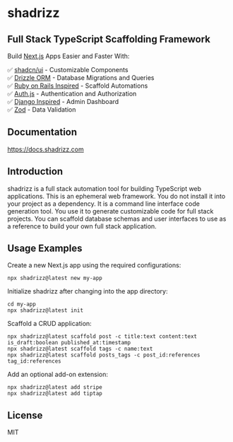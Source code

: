# shadrizz

## Full Stack TypeScript Scaffolding Framework

Build [Next.js](https://nextjs.org/) Apps Easier and Faster With:

✅ [shadcn/ui](https://ui.shadcn.com/) - Customizable Components<br>
✅ [Drizzle ORM](https://orm.drizzle.team/) - Database Migrations and Queries<br>
✅ [Ruby on Rails Inspired](https://rubyonrails.org/) - Scaffold Automations<br>
✅ [Auth.js](https://authjs.dev/) - Authentication and Authorization<br>
✅ [Django Inspired](https://www.djangoproject.com/) - Admin Dashboard<br>
✅ [Zod](https://zod.dev/) - Data Validation

## Documentation

https://docs.shadrizz.com

## Introduction

shadrizz is a full stack automation tool for building TypeScript web applications. This is an ephemeral web framework. You do not install it into your project as a dependency. It is a command line interface code generation tool. You use it to generate customizable code for full stack projects. You can scaffold database schemas and user interfaces to use as a reference to build your own full stack application.

## Usage Examples

Create a new Next.js app using the required configurations:

```
npx shadrizz@latest new my-app
```

Initialize shadrizz after changing into the app directory:

```
cd my-app
npx shadrizz@latest init
```

Scaffold a CRUD application:

```
npx shadrizz@latest scaffold post -c title:text content:text is_draft:boolean published_at:timestamp
npx shadrizz@latest scaffold tags -c name:text
npx shadrizz@latest scaffold posts_tags -c post_id:references tag_id:references
```

Add an optional add-on extension:

```
npx shadrizz@latest add stripe
npx shadrizz@latest add tiptap
```

## License

MIT
